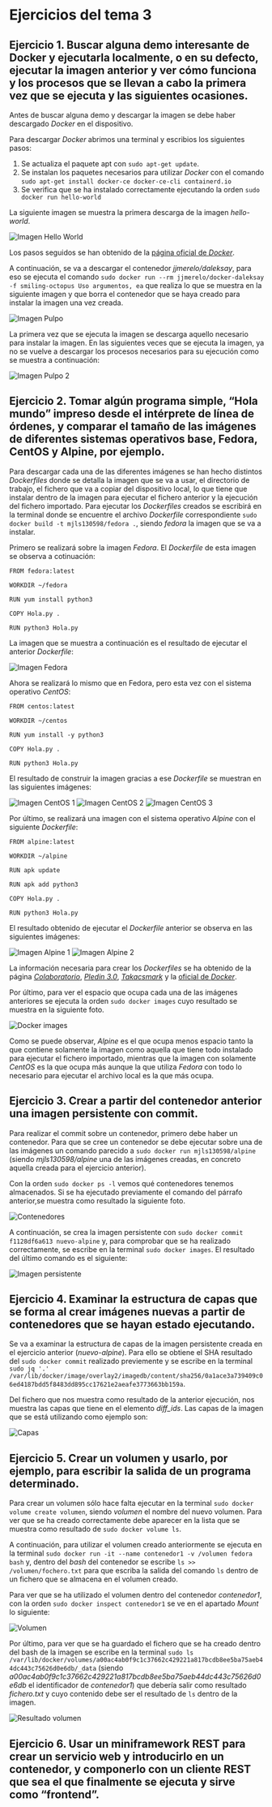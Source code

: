 # Ejercicios del tema 3

## Ejercicio 1. Buscar alguna demo interesante de Docker y ejecutarla localmente, o en su defecto, ejecutar la imagen anterior y ver cómo funciona y los procesos que se llevan a cabo la primera vez que se ejecuta y las siguientes ocasiones.

Antes de buscar alguna demo y descargar la imagen se debe haber descargado *Docker* en el dispositivo.

Para descargar *Docker* abrimos una terminal y escribios los siguientes pasos:

1. Se actualiza el paquete apt con `sudo apt-get update`.
2. Se instalan los paquetes necesarios para utilizar *Docker* con el comando `sudo apt-get install docker-ce docker-ce-cli containerd.io`
3. Se verifica que se ha instalado correctamente ejecutando la orden `sudo docker run hello-world`

La siguiente imagen se muestra la primera descarga de la imagen *hello-world*.

![Imagen *Hello World*](./imagenes/dockerHello.png "Imagen Hello World")

Los pasos seguidos se han obtenido de la [página oficial de *Docker*](https://docs.docker.com/engine/install/ubuntu/).

A continuación, se va a descargar el contenedor *jjmerelo/daleksay*, para eso se ejecuta el comando `sudo docker run --rm jjmerelo/docker-daleksay -f smiling-octopus Uso argumentos, ea` que realiza lo que se muestra en la siguiente imagen y que borra el contenedor que se haya creado para instalar la imagen una vez creada.

![Imagen Pulpo](./imagenes/dockerPulpo.png "Imagen Pulpo")

La primera vez que se ejecuta la imagen se descarga aquello necesario para instalar la imagen. En las siguientes veces que se ejecuta la imagen, ya no se vuelve a descargar los procesos necesarios para su ejecución como se muestra a continuación:

![Imagen Pulpo 2](./imagenes/dockerPulpo2.png "Imagen Pulpo 2")

## Ejercicio 2. Tomar algún programa simple, “Hola mundo” impreso desde el intérprete de línea de órdenes, y comparar el tamaño de las imágenes de diferentes sistemas operativos base, Fedora, CentOS y Alpine, por ejemplo.

Para descargar cada una de las diferentes imágenes se han hecho distintos *Dockerfiles* donde se detalla la imagen que se va a usar, el directorio de trabajo, el fichero que va a copiar del dispositivo local, lo que tiene que instalar dentro de la imagen para ejecutar el fichero anterior y la ejecución del fichero importado. Para ejecutar los *Dockerfiles* creados se escribirá en la terminal donde se encuentre el archivo *Dockerfile* correspondiente `sudo docker build -t mjls130598/fedora .`, siendo *fedora* la imagen que se va a instalar.

Primero se realizará sobre la imagen *Fedora*. El *Dockerfile* de esta imagen se observa a cotinuación:

```
FROM fedora:latest

WORKDIR ~/fedora

RUN yum install python3

COPY Hola.py .

RUN python3 Hola.py
```

La imagen que se muestra a continuación es el resultado de ejecutar el anterior *Dockerfile*:

![Imagen Fedora](./imagenes/dockerFedora.png "Imagen Fedora")

Ahora se realizará lo mismo que en Fedora, pero esta vez con el sistema operativo *CentOS*:

```
FROM centos:latest

WORKDIR ~/centos

RUN yum install -y python3

COPY Hola.py .

RUN python3 Hola.py
```
El resultado de construir la imagen gracias a ese *Dockerfile* se muestran en las siguientes imágenes:

![Imagen CentOS 1](./imagenes/dockerCentos1.png "Imagen CentOS")
![Imagen CentOS 2](./imagenes/dockerCentos2.png "Imagen CentOS")
![Imagen CentOS 3](./imagenes/dockerCentos3.png "Imagen CentOS")

Por último, se realizará una imagen con el sistema operativo *Alpine* con el siguiente *Dockerfile*:

```
FROM alpine:latest

WORKDIR ~/alpine

RUN apk update

RUN apk add python3

COPY Hola.py .

RUN python3 Hola.py
```

El resultado obtenido de ejecutar el *Dockerfile* anterior se observa en las siguientes imágenes:

![Imagen Alpine 1](./imagenes/dockerAlpine1.png "Imagen Alpine")
![Imagen Alpine 2](./imagenes/dockerAlpine2.png "Imagen Alpine")

La información necesaria para crear los *Dockerfiles* se ha obtenido de la página [*Colaboratorio*](https://colaboratorio.net/davidochobits/sysadmin/2018/crear-imagenes-medida-docker-dockerfile/), [*Pledin 3.0*](https://www.josedomingo.org/pledin/2016/02/ejemplos-de-ficheros-dockerfile-creando-imagenes-docker/), [*Takacsmark*](https://takacsmark.com/dockerfile-tutorial-by-example-dockerfile-best-practices-2018/) y la [oficial de *Docker*](https://docs.docker.com/get-started/part2/#sample-dockerfile).

Por último, para ver el espacio que ocupa cada una de las imágenes anteriores se ejecuta la orden `sudo docker images` cuyo resultado se muestra en la siguiente foto.

![Docker images](./imagenes/dockerImages.png "Docker images")

Como se puede observar, *Alpine* es el que ocupa menos espacio tanto la que contiene solamente la imagen como aquella que tiene todo instalado para ejecutar el fichero importado, mientras que la imagen con solamente *CentOS* es la que ocupa más aunque la que utiliza *Fedora* con todo lo necesario para ejecutar el archivo local es la que más ocupa.

## Ejercicio 3. Crear a partir del contenedor anterior una imagen persistente con commit.

Para realizar el commit sobre un contenedor, primero debe haber un contenedor. Para que se cree un contenedor se debe ejecutar sobre una de las imágenes un comando parecido a `sudo docker run mjls130598/alpine` (siendo *mjls130598/alpine* una de las imágenes creadas, en concreto aquella creada para el ejercicio anterior).

Con la orden `sudo docker ps -l` vemos qué contenedores tenemos almacenados. Si se ha ejecutado previamente el comando del párrafo anterior,se muestra como resultado la siguiente foto.

![Contenedores](./imagenes/contenedores.png "Contenedores")

A continuación, se crea la imagen persistente con `sudo docker commit f1128df6a613 nuevo-alpine` y, para comprobar que se ha realizado correctamente, se escribe en la terminal `sudo docker images`. El resultado del último comando es el siguiente:

![Imagen persistente](./imagenes/imagenPersistente.png "Imagen persistente")

## Ejercicio 4. Examinar la estructura de capas que se forma al crear imágenes nuevas a partir de contenedores que se hayan estado ejecutando.

Se va a examinar la estructura de capas de la imagen persistente creada en el ejercicio anterior (*nuevo-alpine*). Para ello se obtiene el SHA resultado del `sudo docker commit` realizado previemente y se escribe en la terminal `sudo jq '.' /var/lib/docker/image/overlay2/imagedb/content/sha256/0a1ace3a739409c06ed4187bdd5f8483dd895cc17621e2aeafe3773663bb159a`.

Del fichero que nos muestra como resultado de la anterior ejecución, nos muestra las capas que tiene en el elemento *diff_ids*. Las capas de la imagen que se está utilizando como ejemplo son:

![Capas](./imagenes/capas.png "Capas")

## Ejercicio 5. Crear un volumen y usarlo, por ejemplo, para escribir la salida de un programa determinado.

Para crear un volumen sólo hace falta ejecutar en la terminal `sudo docker volume create volumen`, siendo *volumen* el nombre del nuevo volumen. Para ver que se ha creado correctamente debe aparecer en la lista que se muestra como resultado de `sudo docker volume ls`.

A continuación, para utilizar el volumen creado anteriormente se ejecuta en la terminal `sudo docker run -it --name contenedor1 -v /volumen fedora bash` y, dentro del *bash* del contenedor se escribe `ls >> /volumen/fochero.txt` para que escriba la salida del comando `ls` dentro de un fichero que se almacena en el volumen creado.

Para ver que se ha utilizado el volumen dentro del contenedor *contenedor1*, con la orden `sudo docker inspect contenedor1` se ve en el apartado *Mount* lo siguiente:

![Volumen](./imagenes/volumen.png "Volumen")

Por último, para ver que se ha guardado el fichero que se ha creado dentro del bash de la imagen se escribe en la terminal `sudo ls /var/lib/docker/volumes/a00ac4ab0f9c1c37662c429221a817bcdb8ee5ba75aeb44dc443c75626d0e6db/_data` (siendo *a00ac4ab0f9c1c37662c429221a817bcdb8ee5ba75aeb44dc443c75626d0e6db* el identificador de *contenedor1*) que debería salir como resultado *fichero.txt* y cuyo contenido debe ser el resultado de `ls` dentro de la imagen.

![Resultado volumen](./imagenes/resultadoVolumen.png "Resultado volumen")

## Ejercicio 6. Usar un miniframework REST para crear un servicio web y introducirlo en un contenedor, y componerlo con un cliente REST que sea el que finalmente se ejecuta y sirve como “frontend”.
